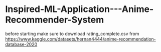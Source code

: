 # Inspired-ML-Application---Anime-Recommender-System

before starting make sure to download rating_complete.csv from https://www.kaggle.com/datasets/hernan4444/anime-recommendation-database-2020
